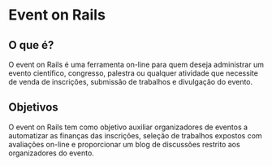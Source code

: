 # Event on Rails

## O que é?

O event on Rails é uma ferramenta on-line para quem deseja administrar um evento científico, congresso, palestra ou qualquer atividade que necessite de venda de inscrições, submissão de trabalhos e divulgação do evento.

## Objetivos

O event on Rails tem como objetivo auxiliar organizadores de eventos a automatizar as finanças das inscrições, seleção de trabalhos expostos com avaliações on-line e proporcionar um blog de discussões restrito aos organizadores do evento.

